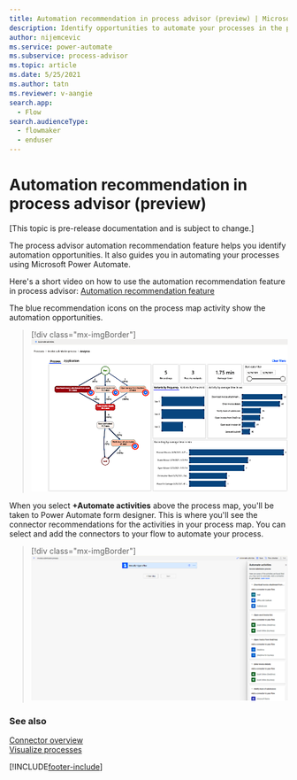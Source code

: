 ```yaml
---
title: Automation recommendation in process advisor (preview) | Microsoft Docs
description: Identify opportunities to automate your processes in the process advisor feature.
author: nijemcevic 
ms.service: power-automate
ms.subservice: process-advisor
ms.topic: article
ms.date: 5/25/2021
ms.author: tatn
ms.reviewer: v-aangie
search.app: 
  - Flow
search.audienceType:
  - flowmaker
  - enduser
---
```

# Automation recommendation in process advisor (preview)

[This topic is pre-release documentation and is subject to change.]

The process advisor automation recommendation feature helps you identify automation opportunities. It also guides you in automating your processes using Microsoft Power Automate.

Here's a short video on how to use the automation recommendation feature in process advisor: [Automation recommendation feature](https://go.microsoft.com/fwlink/?linkid=2163924)

The blue recommendation icons on the process map activity show the automation opportunities.

> [!div class="mx-imgBorder"]
> ![Automation recommendation.](media/automation-reco-dot.png "Automation recommendation")

When you select **+Automate activities** above the process map, you'll be taken to Power Automate form designer. This is where you'll see the connector recommendations for the activities in your process map. You can select and add the connectors to your flow to automate your process.

> [!div class="mx-imgBorder"]
> ![Screenshot of Automate activities.](media/automation-reco-2.png "Automate activities")

### See also

[Connector overview](/connectors/connectors)<br/>
[Visualize processes](process-advisor-visualize.md)

[!INCLUDE[footer-include](includes/footer-banner.md)]

